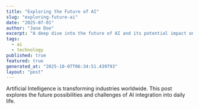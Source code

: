 ```yaml
---
title: "Exploring the Future of AI"
slug: "exploring-future-ai"
date: "2025-07-01"
author: "Jane Doe"
excerpt: "A deep dive into the future of AI and its potential impact on various sectors."
tags:
  - ai
  - technology
published: true
featured: true
generated_at: "2025-10-07T06:34:51.439793"
layout: "post"
---
```


Artificial Intelligence is transforming industries worldwide. This post explores the future possibilities and challenges of AI integration into daily life.